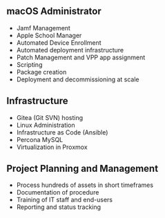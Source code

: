 ## 

## macOS Administrator
- Jamf Management
- Apple School Manager
- Automated Device Enrollment
- Automated deployment infrastructure
- Patch Management and VPP app assignment
- Scripting
- Package creation
- Deployment and decommissioning at scale

## Infrastructure
- Gitea (Git SVN) hosting
- Linux Administration
- Infrastructure as Code (Ansible)
- Percona MySQL
- Virtualization in Proxmox

## Project Planning and Management
- Process hundreds of assets in short timeframes
- Documentation of procedure
- Training of IT staff and end-users
- Reporting and status tracking